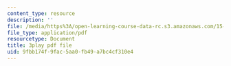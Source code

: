 ```yaml
---
content_type: resource
description: ''
file: /media/https%3A/open-learning-course-data-rc.s3.amazonaws.com/15-071-the-analytics-edge-spring-2017/9fbb174f9fac5aa0fb49a7bc4cf310e4_suHTm7R7kfQ.pdf
file_type: application/pdf
resourcetype: Document
title: 3play pdf file
uid: 9fbb174f-9fac-5aa0-fb49-a7bc4cf310e4
---
```

